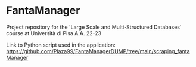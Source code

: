 # FantaManager
Project repository for the 'Large Scale and Multi-Structured Databases' course at Università di Pisa A.A. 22-23

Link to Python script used in the application: https://github.com/Plaza99/FantaManagerDUMP/tree/main/scraping_fantaManager

